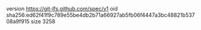version https://git-lfs.github.com/spec/v1
oid sha256:ed62f41f9c789e55be4db2b71a66927ab5fb06f4447a3bc48821b53708a9f915
size 3258
